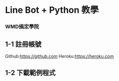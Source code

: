 # Line Bot + Python 教學
### WMD搞定學院

## 1-1 註冊帳號
Github:https://github.com
Heroku:https://heroku.com

## 1-2 下載範例程式
